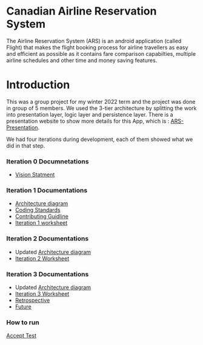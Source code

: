 # Canadian Airline Reservation System
The Airline Reservation System (ARS) is an android application (called Flight) that makes the flight booking process for airline travellers as easy and efficient as possible as it contains fare comparison capabilties, multiple airline schedules and other time and money saving features.
# Introduction
This was a group project for my winter 2022 term and the project was done in group of 5 members. We used the 3-tier architecture by splitting the work into presentation layer, logic layer and persistence layer. 
There is a presentation website to show more details for this App, which is : [ARS-Presentation](https://makiato1999.github.io/ARS-AirlineReservationSystem/ARS-Presentation-Website/). 

We had four iterations during development, each of them showed what we did in that step.
### Iteration 0 Documnetations
* [Vision Statment](https://github.com/Makiato1999/ARS-AirlineReservationSystem/blob/main/Vision%20Statement.md)
### Iteration 1 Documentations 
* [Architecture diagram](./ARCHITECTURE.md)
* [Coding Standards](./CodingStandards.md)
* [Contributing Guidline](./Contributing.md) 
* [Iteration 1 worksheet](./i1_worksheet.md)
### Iteration 2 Documentations
* Updated [Architecture diagram](./ARCHITECTURE.md)
* [Iteration 2 Worksheet](./i2_worksheet.md)
### Iteration 3 Documentations
* Updated [Architecture diagram](./ARCHITECTURE.md)
* [Iteration 3 Worksheet](./i3_worksheet.md)
* [Retrospective](./RETROSPECTIVE.md)
* [Future](https://code.cs.umanitoba.ca/winter-2022-a01/group-4/team-flight-4/-/milestones/4#tab-issues)
### How to run
[Accept Test](https://github.com/Makiato1999/ARS-AirlineReservationSystem/blob/main/AcceptanceTest.md)
